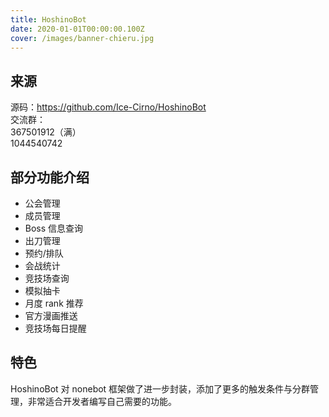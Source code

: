 ```yaml
---
title: HoshinoBot
date: 2020-01-01T00:00:00.100Z
cover: /images/banner-chieru.jpg
---
```


## 来源

源码：<https://github.com/Ice-Cirno/HoshinoBot>  
交流群：  
367501912（满）  
1044540742

## 部分功能介绍

- 公会管理
- 成员管理
- Boss 信息查询
- 出刀管理
- 预约/排队
- 会战统计
- 竞技场查询
- 模拟抽卡
- 月度 rank 推荐
- 官方漫画推送
- 竞技场每日提醒

## 特色

HoshinoBot 对 nonebot 框架做了进一步封装，添加了更多的触发条件与分群管理，非常适合开发者编写自己需要的功能。
